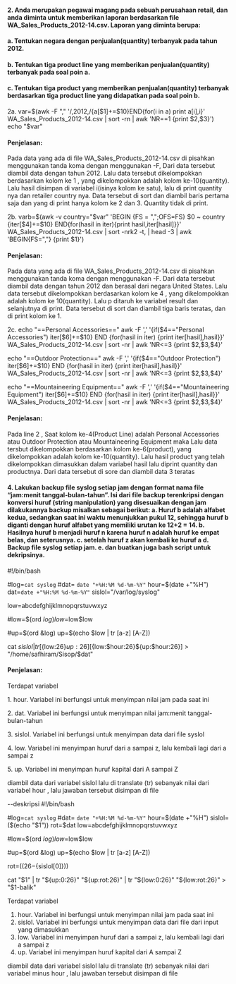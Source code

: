 <h4>2.	Anda merupakan pegawai magang pada sebuah perusahaan retail, dan anda diminta untuk memberikan laporan berdasarkan file WA_Sales_Products_2012-14.csv. Laporan yang diminta berupa:</h4>
<h4>a.	Tentukan negara dengan penjualan(quantity) terbanyak pada tahun 2012.</h4>
<h4>b.	Tentukan tiga product line yang memberikan penjualan(quantity) terbanyak pada soal poin a.</h4>
<h4>c.	Tentukan tiga product yang memberikan penjualan(quantity) terbanyak berdasarkan tiga product line yang didapatkan pada soal poin b.</h4>

<p>
2a. var=$(awk -F "," '/,2012,/{a[$1]+=$10}END{for(i in a) print a[i],i}' WA_Sales_Products_2012-14.csv | sort -rn | awk 'NR==1 {print $2,$3}')
echo "$var" </p>

<h4>Penjelasan:</h4>
<p>Pada data yang ada di file WA_Sales_Products_2012-14.csv di pisahkan menggunakan tanda koma dengan menggunakan -F, Dari data tersebut diambil data dengan tahun 2012. Lalu data tersebut dikelompokkan berdasarkan kolom ke 1 , yang dikelompokkan adalah kolom ke-10(quantity). Lalu hasil disimpan di variabel i(isinya kolom ke satu), lalu di print quantity nya dan retailer country nya. Data tersebut di sort dan diambil baris pertama saja dan yang di print hanya kolom ke 2 dan 3. Quantity tidak di print.</p>

<p>
2b. varb=$(awk -v country="$var" 'BEGIN {FS = ",";OFS=FS} $0 ~ country {iter[$4]+=$10} END{for(hasil in iter){print hasil,iter[hasil]}}' WA_Sales_Products_2012-14.csv | sort -nrk2 -t, | head -3 | awk 'BEGIN{FS=","} {print $1}') </p>

<h4>Penjelasan:</h4>
<p>Pada data yang ada di file WA_Sales_Products_2012-14.csv di pisahkan menggunakan tanda koma dengan menggunakan -F. Dari data tersebut diambil data dengan tahun 2012 dan berasal dari negara United States. Lalu data tersebut dikelompokkan berdasarkan kolom ke 4 , yang dikelompokkan adalah kolom ke 10(quantity). Lalu p ditaruh ke variabel result dan selanjutnya di print. Data tersebut di sort dan diambil tiga baris teratas, dan di print kolom ke 1.</p>

<p>
2c. echo "==Personal Accessories=="
awk -F ',' '{if($4=="Personal Accessories") iter[$6]+=$10} END {for(hasil in iter) {print iter[hasil],hasil}}' WA_Sales_Products_2012-14.csv  | sort -nr | awk 'NR<=3 {print $2,$3,$4}'</p>

<p>
echo "==Outdoor Protection=="
awk -F ',' '{if($4=="Outdoor Protection") iter[$6]+=$10} END {for(hasil in iter) {print iter[hasil],hasil}}' WA_Sales_Products_2012-14.csv  | sort -nr | awk 'NR<=3 {print $2,$3,$4}' </p>

<p>
echo "==Mountaineering Equipment=="
awk -F ',' '{if($4=="Mountaineering Equipment") iter[$6]+=$10} END {for(hasil in iter) {print iter[hasil],hasil}}' WA_Sales_Products_2012-14.csv  | sort -nr | awk 'NR<=3 {print $2,$3,$4}' </p>

<h4>Penjelasan:</h4>
<p>Pada line 2 , Saat kolom ke-4(Product Line) adalah Personal Accessories atau Outdoor Protection atau Mountaineering Equipment maka Lalu data tersbut dikelompokkan berdasarkan kolom ke-6(product), yang dikelompokkan adalah kolom ke-10(quantity). Lalu hasil product yang telah dikelompokkan dimasukkan dalam variabel hasil lalu diprint quantity dan productnya. Dari data tersebut di sore dan diambil data 3 teratas</p>

<h4>4.	Lakukan backup file syslog setiap jam dengan format nama file “jam:menit tanggal-bulan-tahun”. Isi dari file backup terenkripsi dengan konversi huruf (string manipulation) yang disesuaikan dengan jam dilakukannya backup misalkan sebagai berikut:
a.	Huruf b adalah alfabet kedua, sedangkan saat ini waktu menunjukkan pukul 12, sehingga huruf b diganti dengan huruf alfabet yang memiliki urutan ke 12+2 = 14.
b.	Hasilnya huruf b menjadi huruf n karena huruf n adalah huruf ke empat belas, dan seterusnya. 
c.	setelah huruf z akan kembali ke huruf a
d.	Backup file syslog setiap jam.
e.	dan buatkan juga bash script untuk dekripsinya.
</h4>

<p>#!/bin/bash

#log=`cat syslog`
#dat= `date "+%H:%M %d-%m-%Y"`
hour=$(date +"%H")
dat=`date +"%H:%M %d-%m-%Y"`
sislol="/var/log/syslog"

low=abcdefghijklmnopqrstuvwxyz

#low=$(ord $log)
low=$low$low

#up=$(ord &log)
up=$(echo $low | tr [a-z] [A-Z])

cat $sislol | tr [${low:26}${up:26}] [${low:$hour:26}${up:$hour:26}] > "/home/safhiram/Sisop/$dat"<p>

<h4>Penjelasan:</h4>
<p>
Terdapat variabel</p>
<p>1. hour. Variabel ini berfungsi untuk menyimpan nilai jam pada saat ini </p>
<p>2. dat. Variabel ini berfungsi untuk menyimpan nilai jam:menit tanggal-bulan-tahun </p>
<p>3. sislol. Variabel ini berfungsi untuk menyimpan data dari file syslol </p>
<p>4. low. Variabel ini menyimpan huruf dari a sampai z, lalu kembali lagi dari a sampai z </p>
<p>5. up. Variabel ini menyimpan huruf kapital dari A sampai Z </p>

<p>diambil data dari variabel sislol lalu di translate (tr) sebanyak nilai dari variabel hour , lalu jawaban tersebut disimpan di file </p>

--deskripsi
#!/bin/bash

#log=`cat syslog`
#dat= `date "+%H:%M %d-%m-%Y"`
hour=$(date +"%H")
sislol=($(echo "$1"))
rot=$dat
low=abcdefghijklmnopqrstuvwxyz

#low=$(ord $log)
low=$low$low

#up=$(ord &log)
up=$(echo $low | tr [a-z] [A-Z])

rot=$((26-${sislol[0]}))

cat "$1" | tr "${up:0:26}" "${up:rot:26}" | tr "${low:0:26}" "${low:rot:26}" > "$1-balik"

Terdapat variabel
1. hour. Variabel ini berfungsi untuk menyimpan nilai jam pada saat ini
2. sislol. Variabel ini berfungsi untuk menyimpan data dari file dari input yang dimasukkan
3. low. Variabel ini menyimpan huruf dari a sampai z, lalu kembali lagi dari a sampai z
4. up. Variabel ini menyimpan huruf kapital dari A sampai Z

diambil data dari variabel sislol lalu di translate (tr) sebanyak nilai dari variabel minus hour , lalu jawaban tersebut disimpan di file

